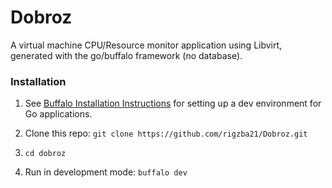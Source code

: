 # Dobroz
A virtual machine CPU/Resource monitor application using Libvirt, generated with the go/buffalo framework (no database).

### Installation

1. See [Buffalo Installation Instructions](https://gobuffalo.io/en/docs/installation) for setting up a dev environment
for Go applications.

2. Clone this repo: `git clone https://github.com/rigzba21/Dobroz.git`
3. `cd dobroz`
4. Run in development mode: `buffalo dev`
